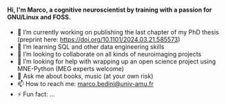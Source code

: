 #### Hi, I'm Marco, a cognitive neuroscientist by training with a passion for GNU/Linux and FOSS. 

- 🔭 I’m currently working on publishing the last chapter of my PhD thesis (preprint here: https://doi.org/10.1101/2024.03.21.585573)
- 🌱 I’m learning SQL and other data engineering skills
- 👯 I’m looking to collaborate on all kinds of neuroimaging projects
- 🤔 I’m looking for help with wrapping up an open science project using MNE-Python (MEG experts welcome)
- 💬 Ask me about books, music (at your own risk)
- 📫 How to reach me: marco.bedini@univ-amu.fr
- ⚡ Fun fact: ...

<!--
**mbedini/mbedini** is a ✨ _special_ ✨ repository because its `README.md` (this file) appears on your GitHub profile.
